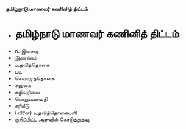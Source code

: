 **தமிழ்நாடு மாணவர் கணினித் திட்டம்**
- # தமிழ்நாடு மாணவர் கணினித் திட்டம்
- n. இசைவு
- இணக்கம்
- உதவித்தொகை
- படி
- செலவுரததொகை
- சலுகை
- கழிவுரிமை
- பொறுப்பமைதி
- சரியீடு
- (வினை) உதவித்தொகையளி
- குறிப்பிட்ட அளவில் கொடுத்துதவு.

